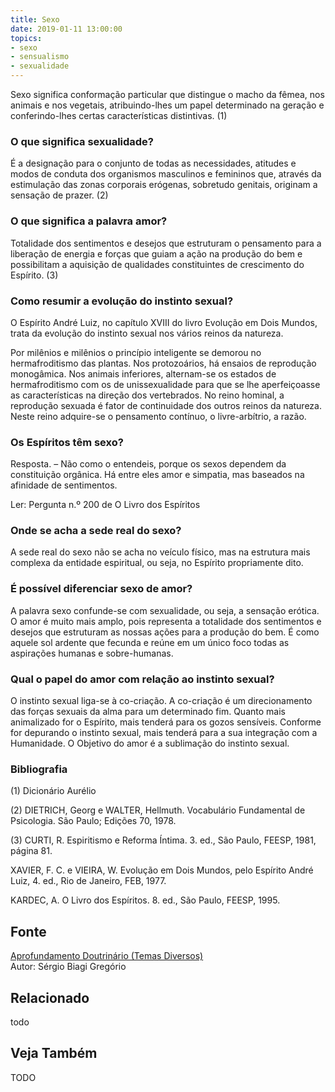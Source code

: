```yaml
---
title: Sexo
date: 2019-01-11 13:00:00
topics: 
- sexo
- sensualismo
- sexualidade
---
```


Sexo significa conformação particular que distingue o macho da fêmea, nos
animais e nos vegetais, atribuindo-lhes um papel determinado na geração e
conferindo-lhes certas características distintivas. (1)

### O que significa sexualidade?
É a designação para o conjunto de todas as necessidades, atitudes e
modos de conduta dos organismos masculinos e femininos que, através da
estimulação das zonas corporais erógenas, sobretudo genitais, originam a
sensação de prazer. (2)

### O que significa a palavra amor?
Totalidade dos sentimentos e desejos que estruturam o pensamento para a
liberação de energia e forças que guiam a ação na produção do bem e
possibilitam a aquisição de qualidades constituintes de crescimento do
Espírito. (3)

### Como resumir a evolução do instinto sexual?
O Espírito André Luiz, no capítulo XVIII do livro Evolução em Dois
Mundos, trata da evolução do instinto sexual nos vários reinos da
natureza.

Por milênios e milênios o princípio inteligente se demorou no
hermafroditismo das plantas. Nos protozoários, há ensaios de reprodução
monogâmica. Nos animais inferiores, alternam-se os estados de
hermafroditismo com os de unissexualidade para que se lhe aperfeiçoasse
as características na direção dos vertebrados. No reino hominal, a
reprodução sexuada é fator de continuidade dos outros reinos da
natureza. Neste reino adquire-se o pensamento contínuo, o
livre-arbítrio, a razão.

### Os Espíritos têm sexo?
Resposta. – Não como o entendeis, porque os sexos dependem da
constituição orgânica. Há entre eles amor e simpatia, mas baseados na
afinidade de sentimentos.

Ler: Pergunta n.º 200 de O Livro dos Espíritos

### Onde se acha a sede real do sexo?
A sede real do sexo não se acha no veículo físico, mas na estrutura mais
complexa da entidade espiritual, ou seja, no Espírito propriamente dito.

### É possível diferenciar sexo de amor?
A palavra sexo confunde-se com sexualidade, ou seja, a sensação erótica.
O amor é muito mais amplo, pois representa a totalidade dos sentimentos
e desejos que estruturam as nossas ações para a produção do bem. É como
aquele sol ardente que fecunda e reúne em um único foco todas as
aspirações humanas e sobre-humanas.

### Qual o papel do amor com relação ao instinto sexual?
O instinto sexual liga-se à co-criação. A co-criação é um direcionamento
das forças sexuais da alma para um determinado fim. Quanto mais
animalizado for o Espírito, mais tenderá para os gozos sensíveis.
Conforme for depurando o instinto sexual, mais tenderá para a sua
integração com a Humanidade. O Objetivo do amor é a sublimação do
instinto sexual.




### Bibliografia
(1) Dicionário Aurélio

(2) DIETRICH, Georg e WALTER, Hellmuth. Vocabulário Fundamental de
Psicologia. São Paulo; Edições 70, 1978.

(3) CURTI, R. Espiritismo e Reforma Íntima. 3. ed., São Paulo, FEESP,
1981, página 81.

XAVIER, F. C. e VIEIRA, W. Evolução em Dois Mundos, pelo Espírito
André Luiz, 4. ed., Rio de Janeiro, FEB, 1977.

KARDEC, A. O Livro dos Espíritos. 8. ed., São Paulo, FEESP, 1995.

## Fonte
[Aprofundamento Doutrinário (Temas Diversos)](https://sites.google.com/view/aprofundamentodoutrinario/sexo-amor-e-espiritismo)  
Autor: Sérgio Biagi Gregório



## Relacionado
todo

## Veja Também
TODO


